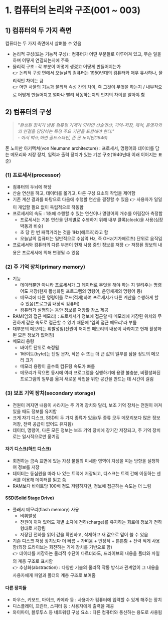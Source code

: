 # 1. 컴퓨터의 논리와 구조(001 ~ 003)
## 1) 컴퓨터의 두 가지 측면
컴퓨터는 두 가지 측면에서 살펴볼 수 있음
- 논리적 구성(또는 기능적 구성) : 컴퓨터가 어떤 부분들로 이루어져 있고, 무슨 일을 하며 어떻게 연결되는지에 주목
- 물리적 구조 : 각 부분이 어떻게 생겼고 어떻게 만들어지는가<br>
👉 논리적 구성 면에서 오늘날의 컴퓨터는 1950년대의 컴퓨터와 매우 유사하나, 물리적인 차이는 큼<br>
👉 어떤 사물의 기능과 물리적 속성 간의 차이, 즉 그것이 무엇을 하는지 / 내부적으로 어떻게 만들어지고 얼마나 빨리 작동하는지의 인지의 차이를 알아야 함

## 2) 컴퓨터의 구성
> *"완성된 장치가 범용 컴퓨팅 기계가 되려면 산술연산, 기억-저장, 제어, 운영자와의 연결을 담당하는 특정 주요 기관을 포함해야 한다." <br> - 아서 벅스,허먼 골드스타인, 존 폰 노이만(1946)*
>
폰 노이만 아키텍쳐(von Neumann architecture) : 프로세서, 명령어와 데이터를 담는 메모리와 저장 장치, 입력과 출력 장치가 있는 기본 구조(1940년대 이래 이어지는 표준)
### (1) 프로세서(processor)
- 컴퓨터의 두뇌에 해당
- 산술 연산을 하고, 데이터를 옮기고, 다른 구성 요소의 작업을 제어함
- 기존 계산 결과를 바탕으로 다음에 수행할 연산을 결정할 수 있음 👉 사용자가 일일이 개입할 필요 없이 독립적으로 작동함
- 프로세서의 속도 : 1초에 수행할 수 있는 연산이나 명령어의 개수를 어림잡아 측정함
    - 프로세서는 기본 연산을 단계별로 수행하기 위해 내부 클록(clock)을 사용(심장 박동과 비슷)
    - 초 당 한 번 째깍거리는 것을 1Hz(헤르츠)라고 함
    - 오늘날의 컴퓨터는 일반적으로 수십억 Hz, 즉 GHz(기가헤르츠) 단위로 움직임
- 프로세서와 컴퓨터의 다른 부분이 현재 사용 중인 정보를 저장 👉 저장된 정보의 내용은 프로세서에 의해 변경될 수 있음
### (2) 주 기억 장치(primary memory)
- 기능
    - 데이터뿐만 아니라 프로세서가 그 데이터로 무엇을 해야 하는 지 알려주는 명령어도 저장(현재 활성화된 프로그램의 명령어, 운영체제의 명령어 등)
    - 메모리에 다른 명령어를 로드(적재)하여 프로세서가 다른 계산을 수행하게 할 수 있음(프로그램 내장식 컴퓨터)
    - 컴퓨터가 실행되는 동안 정보를 저장할 장소 제공
- RAM(임의 접근 메모리) : 프로세서가 정보에 접근할 때 메모리에 저장된 위치와 무관하게 같은 속도로 접근할 수 있기 때문에 '임의 접근 메모리'라 부름
- 대부분의 메모리는 휘발성임(전원이 꺼지면 메모리의 내용이 사라지고 현재 활성화된 모든 정보가 없어짐)
- 메모리 용량
    - 바이트 단위로 측정됨
    - 1바이트(byte)는 단일 문자, 작은 수 또는 더 큰 값의 일부를 담을 정도의 메모리 크기
    - 메모리 용량이 클수록 컴퓨팅 속도가 빠름
    - 메모리가 작으면 동시에 여러 프로그램을 실행하기에 용량 불충분, 비활성화된 프로그램의 일부를 옮겨 새로운 작업을 위한 공간을 만드는 데 시간이 걸림
 ### (3) 보조 기억 장치(secondary storage)
- 전원이 꺼지면 내용이 사라지는 주 기억 장치와 달리, 보조 기억 장치는 전원이 꺼져 있을 때도 정보를 유지함
- 크게 자기 디스크, SSD의 두 가지 종류가 있음(두 종류 모두 메모리보다 많은 정보 저장, 전력 공급이 없어도 유지됨)
- 데이터, 명령어, 다른 모든 정보는 보조 기억 장치에 장기간 저장되고, 주 기억 장치로는 일시적으로만 옮겨짐
#### 자기 디스크(하드 디스크)
- 회전하는 금속 표면에 있는 자성 물질의 미세한 영역이 자성을 띠는 방향을 설정하여 정보를 저장
- 데이터는 동심원을 따라 나 있는 트랙에 저장되고, 디스크는 트랙 간에 이동하는 센서를 이용해 데이터를 읽고 씀
- RAM보다 바이트당 100배 정도 저렴하지만, 정보에 접근하는 속도는 더 느림
#### SSD(Solid Stage Drive)
- 플래시 메모리(flash memory) 사용
    - 비휘발성
    - 전원이 꺼져 있어도 개별 소자에 전하(charge)를 유지하는 회로에 정보가 전하 형태로 저장됨
    - 저장된 전하를 읽어 값을 확인하고, 삭제하고 새 값으로 덮어 쓸 수 있음
- 기존 디스크 저장 장치보다 더 빠름 + 가벼움 + 안정적 + 튼튼함 + 전력 적게 사용함(외장 드라이브는 회전하는 기계 장치를 기반으로 함)<br>
👉 데이터를 저장하는 물리적 수단이 다르더라도, 드라이브의 내용을 폴터와 파일의 계층 구조로 표시함<br>
👉 추상화(abstraction) : 다양한 기술의 물리적 작동 방식과 관계없이 그 내용을 사용자에게 파일과 폴더의 계층 구조로 보여줌
#### 다른 장치들
- 마우스, 키보드, 마이크, 카메라 등 : 사용자가 컴퓨터에 입력할 수 있게 해주는 장치
- 디스플레이, 프린터, 스피터 등 : 사용자에게 출력을 제공
- 와이파이, 블루투스 등 네트워킹 구성 요소 : 다른 컴퓨터와 통신하는 용도로 사용됨

